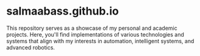 # salmaabass.github.io
This repository serves as a showcase of my personal and academic projects. Here, you'll find implementations of various technologies and systems that align with my interests in automation, intelligent systems, and advanced robotics.
